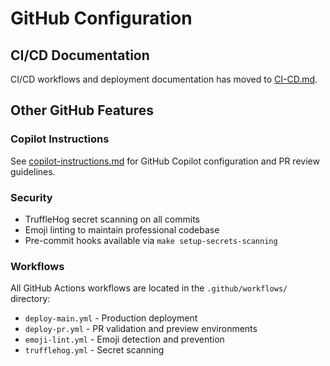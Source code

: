 # GitHub Configuration

## CI/CD Documentation

CI/CD workflows and deployment documentation has moved to [CI-CD.md](./CI-CD.md).

## Other GitHub Features

### Copilot Instructions
See [copilot-instructions.md](./copilot-instructions.md) for GitHub Copilot configuration and PR review guidelines.

### Security
- TruffleHog secret scanning on all commits
- Emoji linting to maintain professional codebase
- Pre-commit hooks available via `make setup-secrets-scanning`

### Workflows
All GitHub Actions workflows are located in the `.github/workflows/` directory:
- `deploy-main.yml` - Production deployment
- `deploy-pr.yml` - PR validation and preview environments  
- `emoji-lint.yml` - Emoji detection and prevention
- `trufflehog.yml` - Secret scanning